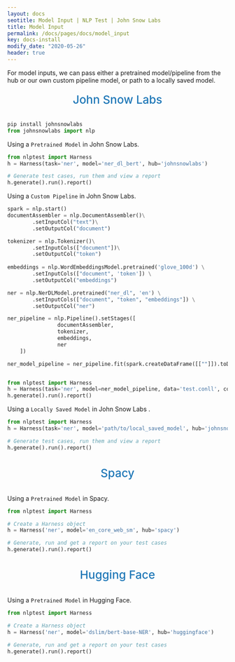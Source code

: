 ```yaml
---
layout: docs
seotitle: Model Input | NLP Test | John Snow Labs
title: Model Input
permalink: /docs/pages/docs/model_input
key: docs-install
modify_date: "2020-05-26"
header: true
---
```


<div class="main-docs" markdown="1"><div class="h3-box" markdown="1">
For model inputs, we can pass either a pretrained model/pipeline from the hub or our own custom pipeline model, or path to a locally saved model.

<div class="heading" id="model">John Snow Labs</div>

```python
pip install johnsnowlabs
from johnsnowlabs import nlp
```

Using a `Pretrained Model` in John Snow Labs.

```python
from nlptest import Harness
h = Harness(task='ner', model='ner_dl_bert', hub='johnsnowlabs')

# Generate test cases, run them and view a report
h.generate().run().report()
```

Using a `Custom Pipeline` in John Snow Labs.

```python
spark = nlp.start()
documentAssembler = nlp.DocumentAssembler()\
		.setInputCol("text")\
		.setOutputCol("document")

tokenizer = nlp.Tokenizer()\
		.setInputCols(["document"])\
		.setOutputCol("token")
	
embeddings = nlp.WordEmbeddingsModel.pretrained('glove_100d') \
		.setInputCols(["document", 'token']) \
		.setOutputCol("embeddings")

ner = nlp.NerDLModel.pretrained("ner_dl", 'en') \
		.setInputCols(["document", "token", "embeddings"]) \
		.setOutputCol("ner")

ner_pipeline = nlp.Pipeline().setStages([
				documentAssembler,
				tokenizer,
				embeddings,
				ner
    ])

ner_model_pipeline = ner_pipeline.fit(spark.createDataFrame([[""]]).toDF("text"))


from nlptest import Harness
h = Harness(task='ner', model=ner_model_pipeline, data='test.conll', config='test.config')
h.generate().run().report()


```

Using a `Locally Saved Model` in John Snow Labs .

```python
from nlptest import Harness
h = Harness(task='ner', model='path/to/local_saved_model', hub='johnsnowlabs', data='test.conll', config='test.config')

# Generate test cases, run them and view a report
h.generate().run().report()
```



<div class="heading" id="model">Spacy</div>

Using a `Pretrained Model` in Spacy.
```python
from nlptest import Harness

# Create a Harness object
h = Harness('ner', model='en_core_web_sm', hub='spacy')

# Generate, run and get a report on your test cases
h.generate().run().report()
```

<div class="heading" id="model">Hugging Face</div>

Using a `Pretrained Model` in Hugging Face.
```python
from nlptest import Harness

# Create a Harness object
h = Harness('ner', model='dslim/bert-base-NER', hub='huggingface')

# Generate, run and get a report on your test cases
h.generate().run().report()
```

<style>
  .heading {
    text-align: center;
    font-size: 26px;
    font-weight: 500;
    padding-top: 20px;
    padding-bottom: 20px;
  }

  #model {
    color: #1E77B7;
  }

</div></div>